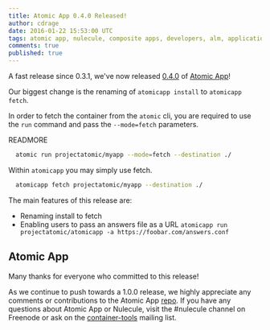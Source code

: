 ```yaml
---
title: Atomic App 0.4.0 Released!
author: cdrage
date: 2016-01-22 15:53:00 UTC
tags: atomic app, nulecule, composite apps, developers, alm, application lifecycle
comments: true
published: true
---
```


A fast release since 0.3.1, we've now released [0.4.0](https://github.com/projectatomic/atomicapp/releases) of [Atomic App](http://www.projectatomic.io/docs/atomicapp/)!

Our biggest change is the renaming of `atomicapp install` to `atomicapp fetch`.

In order to fetch the container from the `atomic` cli, you are required to use the `run` command and pass the `--mode=fetch` parameters.

READMORE

```sh
  atomic run projectatomic/myapp --mode=fetch --destination ./
```

Within `atomicapp` you may simply use fetch.

```sh
  atomicapp fetch projectatomic/myapp --destination ./
```

The main features of this release are:

  * Renaming install to fetch
  * Enabling users to pass an answers file as a URL `atomicapp run projectatomic/atomicapp -a https://foobar.com/answers.conf`

## Atomic App

Many thanks for everyone who committed to this release!

As we continue to push towards a 1.0.0 release, we highly appreciate any comments or contributions to the Atomic App [repo](https://github.com/projectatomic/atomicapp). If you have any questions about Atomic App or Nulecule, visit the #nulecule channel on Freenode or ask on the [container-tools](https://www.redhat.com/mailman/listinfo/container-tools) mailing list.
